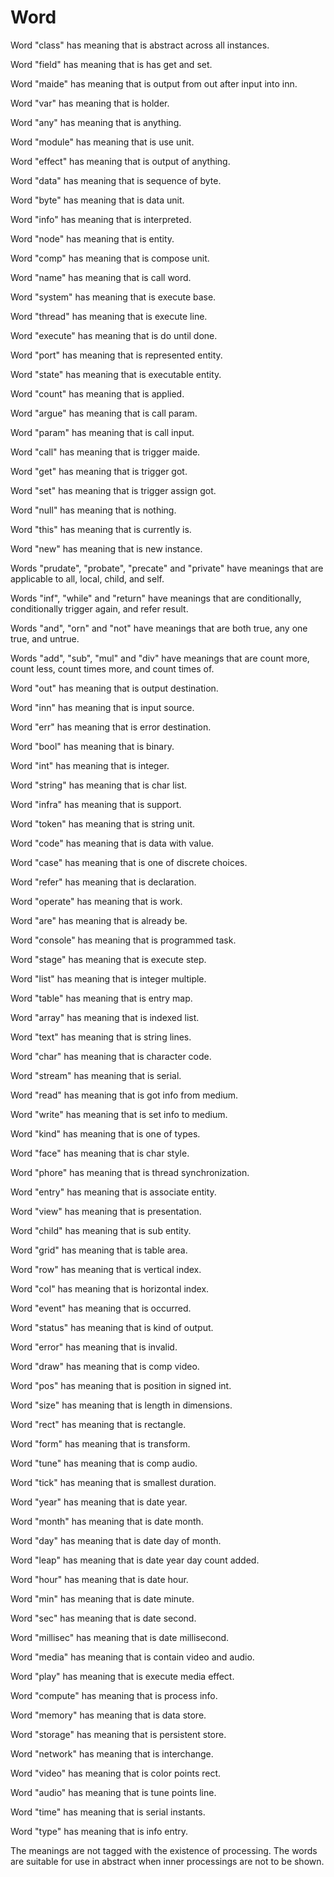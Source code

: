 # Word

Word "class" has meaning that is abstract across all instances.

Word "field" has meaning that is has get and set.

Word "maide" has meaning that is output from out after input into inn.

Word "var" has meaning that is holder.

Word "any" has meaning that is anything.

Word "module" has meaning that is use unit.

Word "effect" has meaning that is output of anything.

Word "data" has meaning that is sequence of byte.

Word "byte" has meaning that is data unit.

Word "info" has meaning that is interpreted.

Word "node" has meaning that is entity.

Word "comp" has meaning that is compose unit.

Word "name" has meaning that is call word.

Word "system" has meaning that is execute base.

Word "thread" has meaning that is execute line.

Word "execute" has meaning that is do until done.

Word "port" has meaning that is represented entity.

Word "state" has meaning that is executable entity.

Word "count" has meaning that is applied.

Word "argue" has meaning that is call param.

Word "param" has meaning that is call input.

Word "call" has meaning that is trigger maide.

Word "get" has meaning that is trigger got.

Word "set" has meaning that is trigger assign got.

Word "null" has meaning that is nothing.

Word "this" has meaning that is currently is.

Word "new" has meaning that is new instance.

Words "prudate", "probate", "precate" and "private" have meanings that are applicable
to all, local, child, and self.

Words "inf", "while" and "return" have meanings that are conditionally,
conditionally trigger again, and refer result.

Words "and", "orn" and "not" have meanings that are both true,
any one true, and untrue.

Words "add", "sub", "mul" and "div" have meanings that are
count more, count less, count times more, and count times of.

Word "out" has meaning that is output destination.

Word "inn" has meaning that is input source.

Word "err" has meaning that is error destination.

Word "bool" has meaning that is binary.

Word "int" has meaning that is integer.

Word "string" has meaning that is char list.

Word "infra" has meaning that is support.

Word "token" has meaning that is string unit.

Word "code" has meaning that is data with value.

Word "case" has meaning that is one of discrete choices.

Word "refer" has meaning that is declaration.

Word "operate" has meaning that is work.

Word "are" has meaning that is already be.

Word "console" has meaning that is programmed task.

Word "stage" has meaning that is execute step.

Word "list" has meaning that is integer multiple.

Word "table" has meaning that is entry map.

Word "array" has meaning that is indexed list.

Word "text" has meaning that is string lines.

Word "char" has meaning that is character code.

Word "stream" has meaning that is serial.

Word "read" has meaning that is got info from medium.

Word "write" has meaning that is set info to medium.

Word "kind" has meaning that is one of types.

Word "face" has meaning that is char style.

Word "phore" has meaning that is thread synchronization.

Word "entry" has meaning that is associate entity.

Word "view" has meaning that is presentation.

Word "child" has meaning that is sub entity.

Word "grid" has meaning that is table area.

Word "row" has meaning that is vertical index.

Word "col" has meaning that is horizontal index.

Word "event" has meaning that is occurred.

Word "status" has meaning that is kind of output.

Word "error" has meaning that is invalid.

Word "draw" has meaning that is comp video.

Word "pos" has meaning that is position in signed int.

Word "size" has meaning that is length in dimensions.

Word "rect" has meaning that is rectangle.

Word "form" has meaning that is transform.

Word "tune" has meaning that is comp audio.

Word "tick" has meaning that is smallest duration.

Word "year" has meaning that is date year.

Word "month" has meaning that is date month.

Word "day" has meaning that is date day of month.

Word "leap" has meaning that is date year day count added.

Word "hour" has meaning that is date hour.

Word "min" has meaning that is date minute.

Word "sec" has meaning that is date second.

Word "millisec" has meaning that is date millisecond.

Word "media" has meaning that is contain video and audio.

Word "play" has meaning that is execute media effect.

Word "compute" has meaning that is process info.

Word "memory" has meaning that is data store.

Word "storage" has meaning that is persistent store.

Word "network" has meaning that is interchange.

Word "video" has meaning that is color points rect.

Word "audio" has meaning that is tune points line.

Word "time" has meaning that is serial instants.

Word "type" has meaning that is info entry.

The meanings are not tagged with the existence of processing.
The words are suitable for use in abstract when inner processings are not to be shown.